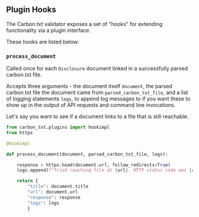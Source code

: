 ## Plugin Hooks

The Carbon.txt validator exposes a set of "hooks" for extending functionality via a plugin interface.

These hooks are listed below:

### `process_document`

Called once for each `Disclosure` document linked in a successfully parsed carbon.txt file.

Accepts three arguments - the document itself `document`, the parsed carbon.txt file the document came from `parsed_carbon_txt_file`, and a list of logging statements `logs`, to append log messages to if you want these to show up in the output of API requests and command line invocations.

Let's say you want to see if a document links to a file that is still reachable.

```python
from carbon_txt.plugins import hookimpl
from httpx

@hookimpl

def process_document(document, parsed_carbon_txt_file, logs):

    response = httpx.head(document.url, follow_redirects=True)
    logs.append(f"Tried reaching file at {url}. HTTP status code was {response.status_code}")

    return {
        "title": document.title
        "url": document.url
        "response": response
        "logs": logs
        }

```
